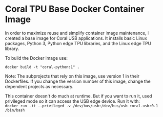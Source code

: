 # Coral TPU Base Docker Container Image
In order to maximize reuse and simplify container image maintenance, I created a base image for Coral USB applications. It installs basic Linux packages, Python 3, Python edge TPU libraries, and the Linux edge TPU library.   

To build the Docker image use:
   
```docker build -t "coral-python:1" .```
   
Note: The subprojects that rely on this image, use version 1 in their Dockerfiles. If you change the version number of this image, change the dependent projects as necessary.   

This container doesn't do much at runtime. But if you want to run it, used privileged mode so it can access the USB edge device. Run it with:  
```docker run -it --privileged -v /dev/bus/usb:/dev/bus/usb coral-usb:0.1 /bin/bash```
